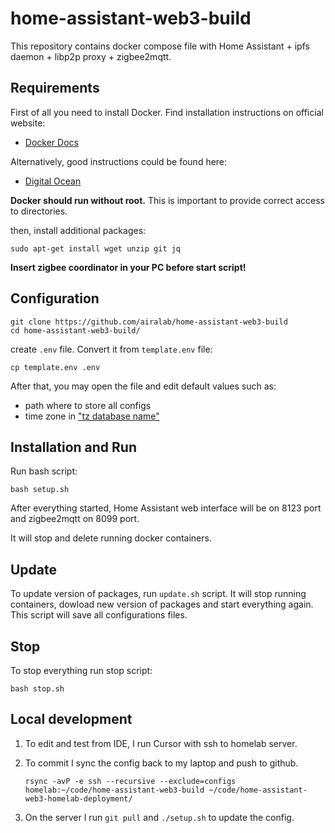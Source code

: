 # home-assistant-web3-build

This repository contains docker compose file with Home Assistant + ipfs daemon + libp2p proxy + zigbee2mqtt.

## Requirements

First of all you need to install Docker. Find installation instructions on official website:

- [Docker Docs](https://docs.docker.com/engine/install/ubuntu/)

Alternatively, good instructions could be found here:

- [Digital Ocean](https://www.digitalocean.com/community/tutorials/how-to-install-and-use-docker-compose-on-ubuntu-22-04)

**Docker should run without root.** This is important to provide correct access to directories.

then, install additional packages:

```commandline
sudo apt-get install wget unzip git jq
```

**Insert zigbee coordinator in your PC before start script!**

## Configuration

```commandline
git clone https://github.com/airalab/home-assistant-web3-build
cd home-assistant-web3-build/
```

create `.env` file. Convert it from `template.env` file:

```commandline
cp template.env .env
```

After that, you may open the file and edit default values such as:

- path where to store all configs
- time zone in ["tz database name"](https://en.wikipedia.org/wiki/List_of_tz_database_time_zones)

## Installation and Run

Run bash script:

```commandline
bash setup.sh
```

After everything started, Home Assistant web interface will be on 8123 port and zigbee2mqtt on 8099 port.

It will stop and delete running docker containers.

## Update

To update version of packages, run `update.sh` script. It will stop running containers, dowload new version of packages and start everything again. This script will save all configurations files.

## Stop

To stop everything run stop script:

```commandline
bash stop.sh
```

## Local development

1. To edit and test from IDE, I run Cursor with ssh to homelab server.
2. To commit I sync the config back to my laptop and push to github.

    ```commandline
    rsync -avP -e ssh --recursive --exclude=configs homelab:~/code/home-assistant-web3-build ~/code/home-assistant-web3-homelab-deployment/
    ```

3. On the server I run `git pull` and `./setup.sh` to update the config.
